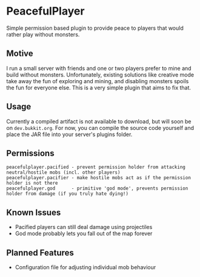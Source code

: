 # PeacefulPlayer
Simple permission based plugin to provide peace to players that would rather play without monsters.

## Motive
I run a small server with friends and one or two players prefer to mine and build without monsters. Unfortunately,
existing solutions like creative mode take away the fun of exploring and mining, and disabling monsters spoils the fun
for everyone else. This is a very simple plugin that aims to fix that.

## Usage
Currently a compiled artifact is not available to download, but will soon be on `dev.bukkit.org`. For now, you can
compile the source code yourself and place the JAR file into your server's plugins folder.

## Permissions
```
peacefulplayer.pacified - prevent permission holder from attacking neutral/hostile mobs (incl. other players)
peacefulplayer.pacifier - make hostile mobs act as if the permission holder is not there
peacefulplayer.god      - primitive 'god mode', prevents permission holder from damage (if you truly hate dying!)
```

## Known Issues
* Pacified players can still deal damage using projectiles
* God mode probably lets you fall out of the map forever

## Planned Features
* Configuration file for adjusting individual mob behaviour